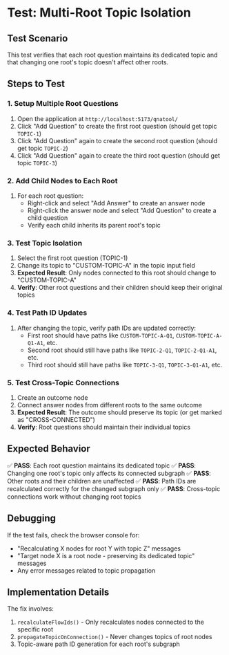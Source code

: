 # Test: Multi-Root Topic Isolation

## Test Scenario
This test verifies that each root question maintains its dedicated topic and that changing one root's topic doesn't affect other roots.

## Steps to Test

### 1. Setup Multiple Root Questions
1. Open the application at `http://localhost:5173/qnatool/`
2. Click "Add Question" to create the first root question (should get topic `TOPIC-1`)
3. Click "Add Question" again to create the second root question (should get topic `TOPIC-2`)
4. Click "Add Question" again to create the third root question (should get topic `TOPIC-3`)

### 2. Add Child Nodes to Each Root
1. For each root question:
   - Right-click and select "Add Answer" to create an answer node
   - Right-click the answer node and select "Add Question" to create a child question
   - Verify each child inherits its parent root's topic

### 3. Test Topic Isolation
1. Select the first root question (TOPIC-1)
2. Change its topic to "CUSTOM-TOPIC-A" in the topic input field
3. **Expected Result**: Only nodes connected to this root should change to "CUSTOM-TOPIC-A"
4. **Verify**: Other root questions and their children should keep their original topics

### 4. Test Path ID Updates
1. After changing the topic, verify path IDs are updated correctly:
   - First root should have paths like `CUSTOM-TOPIC-A-Q1`, `CUSTOM-TOPIC-A-Q1-A1`, etc.
   - Second root should still have paths like `TOPIC-2-Q1`, `TOPIC-2-Q1-A1`, etc.
   - Third root should still have paths like `TOPIC-3-Q1`, `TOPIC-3-Q1-A1`, etc.

### 5. Test Cross-Topic Connections
1. Create an outcome node
2. Connect answer nodes from different roots to the same outcome
3. **Expected Result**: The outcome should preserve its topic (or get marked as "CROSS-CONNECTED")
4. **Verify**: Root questions should maintain their individual topics

## Expected Behavior

✅ **PASS**: Each root question maintains its dedicated topic
✅ **PASS**: Changing one root's topic only affects its connected subgraph
✅ **PASS**: Other roots and their children are unaffected
✅ **PASS**: Path IDs are recalculated correctly for the changed subgraph only
✅ **PASS**: Cross-topic connections work without changing root topics

## Debugging

If the test fails, check the browser console for:
- "Recalculating X nodes for root Y with topic Z" messages
- "Target node X is a root node - preserving its dedicated topic" messages
- Any error messages related to topic propagation

## Implementation Details

The fix involves:
1. `recalculateFlowIds()` - Only recalculates nodes connected to the specific root
2. `propagateTopicOnConnection()` - Never changes topics of root nodes
3. Topic-aware path ID generation for each root's subgraph 